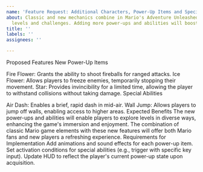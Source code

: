 ```yaml
---
name: 'Feature Request: Additional Characters, Power-Up Items and Special Abilities'
about: Classic and new mechanics combine in Mario's Adventure Unleashed for exciting
  levels and challenges. Adding more power-ups and abilities will boost gameplay
title: ''
labels: ''
assignees: ''

---
```


Proposed Features
New Power-Up Items

Fire Flower: Grants the ability to shoot fireballs for ranged attacks.
Ice Flower: Allows players to freeze enemies, temporarily stopping their movement.
Star: Provides invincibility for a limited time, allowing the player to withstand collisions without taking damage.
Special Abilities

Air Dash: Enables a brief, rapid dash in mid-air.
Wall Jump: Allows players to jump off walls, enabling access to higher areas.
Expected Benefits
The new power-ups and abilities will enable players to explore levels in diverse ways, enhancing the game's immersion and enjoyment.
The combination of classic Mario game elements with these new features will offer both Mario fans and new players a refreshing experience.
Requirements for Implementation
Add animations and sound effects for each power-up item.
Set activation conditions for special abilities (e.g., trigger with specific key input).
Update HUD to reflect the player's current power-up state upon acquisition.
